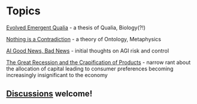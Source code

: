 # Topics

[Evolved Emergent Qualia](Evolved%20Emergent%20Qualia.md) - a thesis of Qualia, Biology(?!)

[Nothing is a Contradiction](Nothing%20is%20a%20Contradiction.md) - a theory of Ontology, Metaphysics

[AI Good News, Bad News](AI%20Good%20News%2c%20Bad%20News.md) - initial thoughts on AGI risk and control

[The Great Recession and the Crapification of Products](The%20Great%20Recession%20and%20the%20Crapification%20of%20Products.md) - narrow rant about the allocation of capital leading to consumer preferences becoming increasingly insignificant to the economy 

## [Discussions](https://github.com/aliclark/the_wooden_sword/discussions) welcome!
